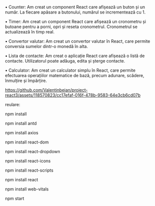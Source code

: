 •	Counter: Am creat un component React care afișează un buton și un număr. La fiecare apăsare a butonului, numărul se incrementează cu 1.

•	Timer: Am creat un component React care afișează un cronometru și butoane pentru a porni, opri și reseta cronometrul. Cronometrul se actualizează în timp real.

•	Convertor valutar: Am creat un convertor valutar în React, care permite conversia sumelor dintr-o monedă în alta.

•	Lista de contacte: Am creat o aplicație React care afișează o listă de contacte. Utilizatorul poate adăuga, edita și șterge contacte.

•	Calculator: Am creat un calculator simplu în React, care permite efectuarea operațiilor matematice de bază, precum adunare, scădere, înmulțire și împărțire.




https://github.com/Valentinbejan/proiect-react3/assets/118570823/cc17efaf-016f-478b-9583-64e3cb6cd07b


reulare:

npm install

npm install antd

npm install axios

npm install react-dom

npm install react-dropdown

npm install react-icons

npm install react-scripts

npm install react

npm install web-vitals

npm start

